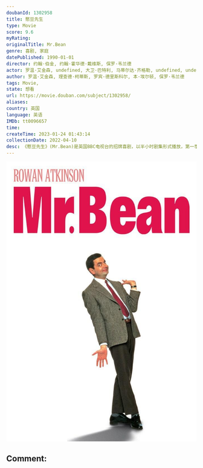 ```yaml
---
doubanId: 1302958
title: 憨豆先生
type: Movie
score: 9.6
myRating: 
originalTitle: Mr.Bean
genre: 喜剧, 家庭
datePublished: 1990-01-01
director: 约翰·伯金, 约翰·霍华德·戴维斯, 保罗·韦兰德
actor: 罗温·艾金森, undefined, 大卫·巴特利, 马蒂尔达·齐格勒, undefined, undefined, undefined, 西蒙·戈德利, 保罗·布洛克, undefined, 约翰·琼金, 科林·韦尔斯, 罗杰·斯洛曼, undefined, 夏治世, 露西·弗莱明, undefined, undefined, 辛迪·米洛, 保罗·布朗, 安格斯·迪顿, 理查德·布赖尔斯, 艾尔·阿什顿, 理查德·威尔逊, 迈克尔·芬顿·史蒂文斯, 菲利丝·卡沃特, 罗格·洛伊德, 艾伦·卡明, 鲁珀特·范西塔特, undefined, undefined, undefined, 卡罗琳·昆汀, 鲁道夫·沃克尔, 史蒂夫·麦克尼克拉斯, undefined, 苏珊娜·伯蒂什, 德思礼·麦克林登, 罗杰布莱尔利, 霍华德·古道尔, undefined, 大卫·施奈德, undefined, undefined
author: 罗温·艾金森, 理查德·柯蒂斯, 罗宾·德里斯科尔, 本·埃尔顿, 保罗·韦兰德
tags: Movie, 
state: 想看
url: https://movie.douban.com/subject/1302958/
aliases: 
country: 英国
language: 英语
IMDb: tt0096657
time: 
createTime: 2023-01-24 01:43:14
collectionDate: 2022-04-10
desc: 《憨豆先生》(Mr.Bean)是英国BBC电视台的招牌喜剧，以半小时剧集形式播放，第一季共计14集。罗温·艾金森担当剧中主角，并建立了其形象。第一集于1990年1月1日在英国首播，而大结局则于199...
---
```


![image](assets/p2521404713.jpg)

Comment: 
---

